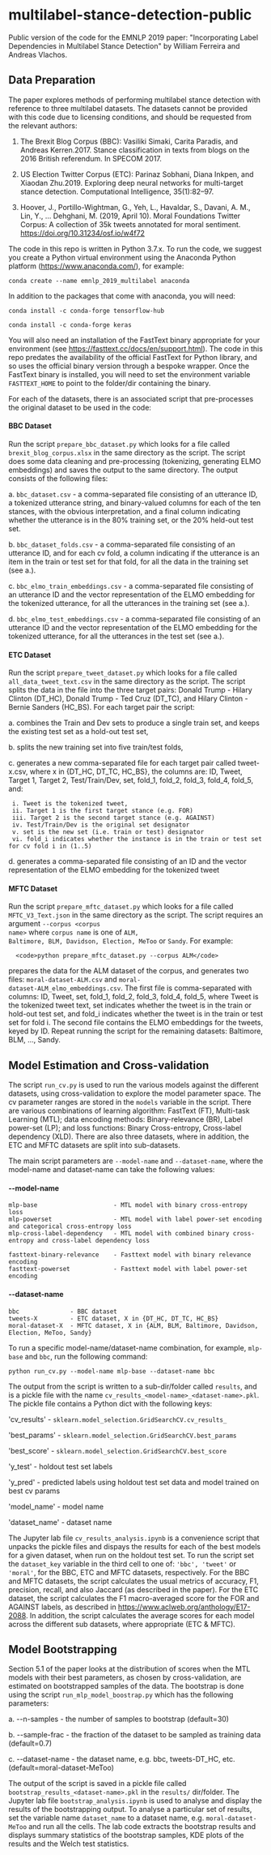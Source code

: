 # multilabel-stance-detection-public
Public version of the code for the EMNLP 2019 paper: "Incorporating Label Dependencies in Multilabel Stance Detection" by William Ferreira and Andreas Vlachos.

## Data Preparation
The paper explores methods of performing multilabel stance detection with reference to three multilabel datasets. The datasets cannot be provided with this code due to licensing conditions, and should be requested from the relevant authors:

1. The Brexit Blog Corpus (BBC): Vasiliki  Simaki,  Carita  Paradis,  and  Andreas  Kerren.2017. Stance classification in texts from blogs on the 2016 British referendum. In SPECOM 2017.

2. US Election Twitter Corpus (ETC): Parinaz  Sobhani,  Diana  Inkpen,  and  Xiaodan  Zhu.2019.   Exploring  deep  neural  networks  for  multi-target stance detection. Computational Intelligence, 35(1):82–97.

3. Hoover, J., Portillo-Wightman, G., Yeh, L., Havaldar, S., Davani, A. M., Lin, Y., … Dehghani, M. (2019, April 10). Moral Foundations Twitter Corpus: A collection of 35k tweets annotated for moral sentiment. https://doi.org/10.31234/osf.io/w4f72

The code in this repo is written in Python 3.7.x. To run the code, we suggest you create a Python virtual environment using the Anaconda Python platform (https://www.anaconda.com/), for example:

   <code>conda create --name emnlp_2019_multilabel anaconda</code>
   
In addition to the packages that come with anaconda, you will need:

   <code>conda install -c conda-forge tensorflow-hub</code>
   
   <code>conda install -c conda-forge keras</code>
   
You will also need an installation of the FastText binary appropriate for your environment (see https://fasttext.cc/docs/en/support.html). The code in this repo predates the availability of the official FastText for Python library, and so uses the official binary version through a bespoke wrapper. Once the FastText binary is installed, you will need to set the environment variable <code>FASTTEXT_HOME</code> to point to the folder/dir containing the binary.
   

For each of the datasets, there is an associated script that pre-processes the original dataset to be used in the code:

#### BBC Dataset 
Run the script <code>prepare_bbc_dataset.py</code> which looks for a file called <code>brexit_blog_corpus.xlsx</code> in the same directory as the script. The script does some data cleaning and pre-processing (tokenizing, generating ELMO embeddings) and saves the output to the same directory. The output consists of the following files:

   a. <code>bbc_dataset.csv</code> - a comma-separated file consisting of an utterance ID, a tokenized utterance string, and binary-valued columns for each of the ten stances, with the obvious interpretation, and a final column indicating whether the utterance is in the 80\% training set, or the 20\% held-out test set.
   
   b. <code>bbc_dataset_folds.csv</code> - a comma-separated file consisting of an utterance ID, and for each cv fold, a column indicating if the utterance is an item in the train or test set for that fold, for all the data in the training set (see a.).
   
   c. <code>bbc_elmo_train_embeddings.csv</code> - a comma-separated file consisting of an utterance ID and the vector representation of the ELMO embedding for the tokenized utterance, for all the utterances in the training set (see a.).
   
   d. <code>bbc_elmo_test_embeddings.csv</code> - a comma-separated file consisting of an utterance ID and the vector representation of the ELMO embedding for the tokenized utterance, for all the utterances in the test set (see a.).
   
#### ETC Dataset 
Run the script <code>prepare_tweet_dataset.py</code> which looks for a file called <code>all_data_tweet_text.csv</code> in the same directory as the script. The script splits the data in the file into the three target pairs: Donald Trump - Hilary Clinton (DT_HC), Donald Trump - Ted Cruz (DT_TC), and Hilary Clinton - Bernie Sanders (HC_BS). For each target pair the script:

   a. combines the Train and Dev sets to produce a single train set, and keeps the existing test set as a hold-out test set,
    
   b. splits the new training set into five train/test folds,
    
   c. generates a new comma-separated file for each target pair called tweet-x.csv, where x in \{DT_HC, DT_TC, HC_BS\}, the columns are: ID, Tweet, Target 1, Target 2, Test/Train/Dev, set, fold_1, fold_2, fold_3, fold_4, fold_5, and:
    
     i. Tweet is the tokenized tweet,
     ii. Target 1 is the first target stance (e.g. FOR)
     iii. Target 2 is the second target stance (e.g. AGAINST)
     iv. Test/Train/Dev is the original set designator
     v. set is the new set (i.e. train or test) designator
     vi. fold_i indicates whether the instance is in the train or test set for cv fold i in (1..5)
        
   d. generates a comma-separated file consisting of an ID and the vector representation of the ELMO embedding for the tokenized tweet
    
#### MFTC Dataset
Run the script <code>prepare_mftc_dataset.py</code> which looks for a file called <code>MFTC_V3_Text.json</code> in the same directory as the script. The script requires an argument <code>--corpus \<corpus name\></code> where <code>corpus name</code> is one of <code>ALM, Baltimore, BLM, Davidson, Election, MeToo</code> or <code>Sandy</code>. For example:
   
      <code>python prepare_mftc_dataset.py --corpus ALM</code>
   
   prepares the data for the ALM dataset of the corpus, and generates two files: <code>moral-dataset-ALM.csv</code> and <code>moral-          dataset-ALM_elmo_embeddings.csv</code>. The first file is comma-separated with columns: ID, Tweet, set, fold_1, fold_2, fold_3, fold_4,    fold_5, where Tweet is the tokenized tweet text, set indicates whether the tweet is in the train or hold-out test set, and fold_i          indicates whether the tweet is in the train or test set for fold i. The second file contains the ELMO embeddings for the tweets,
   keyed by ID. Repeat running the script for the remaining datasets: Baltimore, BLM, ..., Sandy.

## Model Estimation and Cross-validation
The script <code>run_cv.py</code> is used to run the various models against the different datasets, using cross-validation to explore the model parameter space. The cv parameter ranges are stored in the <code>models</code> variable in the script. There are various combinations of learning algorithm: FastText (FT), Multi-task Learning (MTL); data encoding methods: Binary-relevance (BR), Label power-set (LP); and loss functions: Binary Cross-entropy, Cross-label dependency (XLD). There are also three datasets, where in addition, the ETC and MFTC datasets are split into sub-datasets. 

The main script parameters are <code>--model-name</code> and <code>--dataset-name</code>, where the model-name and dataset-name can take the following values:

#### --model-name
    mlp-base                     - MTL model with binary cross-entropy loss
    mlp-powerset                 - MTL model with label power-set encoding and categorical cross-entropy loss
    mlp-cross-label-dependency   - MTL model with combined binary cross-entropy and cross-label dependency loss

    fasttext-binary-relevance    - Fasttext model with binary relevance encoding
    fasttext-powerset            - Fasttext model with label power-set encoding

#### --dataset-name
    bbc              - BBC dataset
    tweets-X         - ETC dataset, X in {DT_HC, DT_TC, HC_BS}
    moral-dataset-X  - MFTC dataset, X in {ALM, BLM, Baltimore, Davidson, Election, MeToo, Sandy}
    
To run a specific model-name/dataset-name combination, for example, <code>mlp-base</code> and <code>bbc</code>, run the following command:

    python run_cv.py --model-name mlp-base --dataset-name bbc
    
The output from the script is written to a sub-dir/folder called <code>results</code>, and is a pickle file with the name <code>cv_results_\<model-name\>_\<dataset-name\>.pkl</code>. The pickle file contains a Python dict with the following keys:
   
   'cv_results' - <code>sklearn.model_selection.GridSearchCV.cv_results_</code>
   
   'best_params' - <code>sklearn.model_selection.GridSearchCV.best_params</code>
   
   'best_score' - <code>sklearn.model_selection.GridSearchCV.best_score</code>
   
   'y_test' - holdout test set labels
   
   'y_pred' - predicted labels using holdout test set data and model trained on best cv params
   
   'model_name' - model name
   
   'dataset_name' - dataset name
   
The Jupyter lab file <code>cv_results_analysis.ipynb</code> is a convenience script that unpacks the pickle files and dispays the results for each of the best models for a given dataset, when run on the holdout test set. To run the script set the <code>dataset_key</code> variable in the third cell to one of: <code>'bbc', 'tweet'</code> or <code>'moral'</code>, for the BBC, ETC and MFTC datasets, respectively. For the BBC and MFTC datasets, the script calculates the usual metrics of accuracy, F1, precision, recall, and also Jaccard (as described in the paper). For the ETC dataset, the script calculates the F1 macro-averaged score for the FOR and AGAINST labels, as described in https://www.aclweb.org/anthology/E17-2088. In addition, the script calculates the average scores for each model across the different sub datasets, where appropriate (ETC \& MFTC).

## Model Bootstrapping

Section 5.1 of the paper looks at the distribution of scores when the MTL models with their best parameters, as chosen by cross-validation, are estimated on bootstrapped samples of the data. The bootstrap is done using the script <code>run_mlp_model_boostrap.py</code> which has the following parameters:

   a. --n-samples - the number of samples to bootstrap (default=30)
   
   b. --sample-frac - the fraction of the dataset to be sampled as training data (default=0.7)
   
   c. --dataset-name - the dataset name, e.g. bbc, tweets-DT_HC, etc. (default=moral-dataset-MeToo)

The output of the script is saved in a pickle file called <code>bootstrap_results_\<dataset-name\>.pkl</code> in the <code>results/</code> dir/folder. The Jupyter lab file <code>bootstrap_analysis.ipynb</code> is used to analyse and display the results of the bootstrapping output. To analyse a particular set of results, set the variable name <code>dataset_name</code> to a dataset name, e.g. <code>moral-dataset-MeToo</code> and run all the cells. The lab code extracts the bootstrap results and displays summary statistics of the bootstrap samples, KDE plots of the results and the Welch test statistics.
